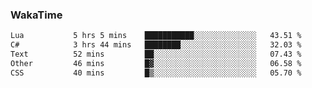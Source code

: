 ### WakaTime

<!--START_SECTION:waka-->

```txt
Lua           5 hrs 5 mins    ███████████░░░░░░░░░░░░░░   43.51 %
C#            3 hrs 44 mins   ████████░░░░░░░░░░░░░░░░░   32.03 %
Text          52 mins         ██░░░░░░░░░░░░░░░░░░░░░░░   07.43 %
Other         46 mins         █▓░░░░░░░░░░░░░░░░░░░░░░░   06.58 %
CSS           40 mins         █▒░░░░░░░░░░░░░░░░░░░░░░░   05.70 %
```

<!--END_SECTION:waka-->
